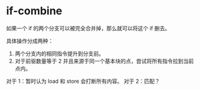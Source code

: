 # if-combine

如果一个 if 的两个分支可以被完全合并掉，那么就可以将这个 if 删去。

具体操作分成两种：
1. 两个分支内的相同指令提升到分支前。
2. 对于前驱数量等于 2 并且来源于同一个基本块的点，尝试将所有指令拉到当前点内。

对于 1：暂时认为 load 和 store 会打断所有内容。
对于 2：匹配？